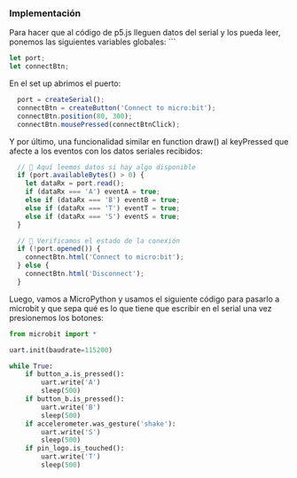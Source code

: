 ### Implementación

Para hacer que al código de p5.js lleguen datos del serial y los pueda leer, ponemos las siguientes variables globales: ```

```js
let port;
let connectBtn;
```

En el set up abrimos el puerto:

```js
  port = createSerial();
  connectBtn = createButton('Connect to micro:bit');
  connectBtn.position(80, 300);
  connectBtn.mousePressed(connectBtnClick);
```
Y por último, una funcionalidad similar en function draw() al keyPressed que afecte a los eventos con los datos seriales recibidos:

```js
  // 🔽 Aquí leemos datos si hay algo disponible
  if (port.availableBytes() > 0) {
    let dataRx = port.read();
    if (dataRx === 'A') eventA = true;
    else if (dataRx === 'B') eventB = true;
    else if (dataRx === 'T') eventT = true;
    else if (dataRx === 'S') eventS = true;
  }

  // 🔽 Verificamos el estado de la conexión
  if (!port.opened()) {
    connectBtn.html('Connect to micro:bit');
  } else {
    connectBtn.html('Disconnect');
  }

```

Luego, vamos a MicroPython y usamos el siguiente código para pasarlo a microbit y que sepa qué es lo que tiene que escribir en el serial una vez presionemos los botones:

```py
from microbit import *

uart.init(baudrate=115200)

while True:
    if button_a.is_pressed():
        uart.write('A')
        sleep(500)
    if button_b.is_pressed():
        uart.write('B')
        sleep(500)
    if accelerometer.was_gesture('shake'):
        uart.write('S')
        sleep(500)
    if pin_logo.is_touched():
        uart.write('T')
        sleep(500)
```
